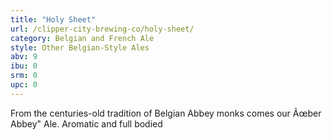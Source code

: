 ```yaml
---
title: "Holy Sheet"
url: /clipper-city-brewing-co/holy-sheet/
category: Belgian and French Ale
style: Other Belgian-Style Ales
abv: 9
ibu: 0
srm: 0
upc: 0
---
```

From the centuries-old tradition of Belgian Abbey monks comes our Ãœber Abbey" Ale. Aromatic and full bodied

